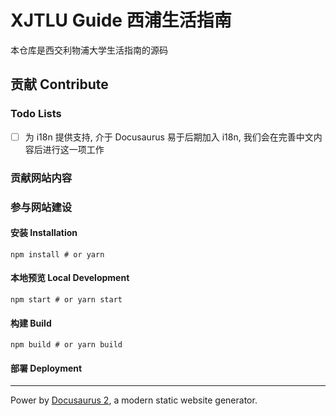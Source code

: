 # XJTLU Guide 西浦生活指南

本仓库是西交利物浦大学生活指南的源码


## 贡献 Contribute
### Todo Lists
- [ ] 为 i18n 提供支持, 介于 Docusaurus 易于后期加入 i18n, 我们会在完善中文内容后进行这一项工作


### 贡献网站内容


### 参与网站建设 

#### 安装 Installation

```shell
npm install # or yarn
```

#### 本地预览 Local Development

```shell
npm start # or yarn start
```

#### 构建 Build

```shell
npm build # or yarn build
```


#### 部署 Deployment


-----

Power by [Docusaurus 2](https://docusaurus.io/), a modern static website generator.